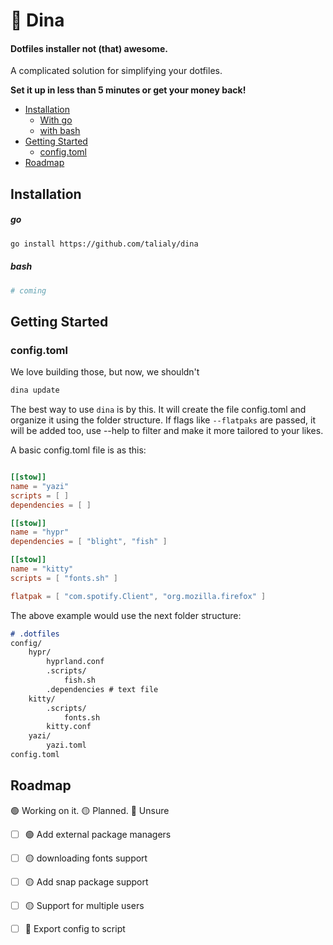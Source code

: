 # 🦕 Dina

#### Dotfiles installer not (that) awesome.
A complicated solution for simplifying your dotfiles. 

**Set it up in less than 5 minutes or get your money back!**

- [Installation](#installation)
	* [With go](#go)
	* [with bash](#bash)
- [Getting Started](#getting-started)
    * [config.toml](#config.toml)
- [Roadmap](#roadmap)

## Installation
##### go
```bash
go install https://github.com/talialy/dina
```
##### bash
```bash
# coming
```


## Getting Started
### config.toml
We love building those, but now, we shouldn't

```bash
dina update
```
The best way to use `dina` is by this.
It will create the file config.toml and organize it using the folder structure. If flags like `--flatpaks` are passed, it will be added too, use --help to filter and make it more tailored to your likes.

A basic config.toml file is as this:

```toml

[[stow]]
name = "yazi"
scripts = [ ]
dependencies = [ ]

[[stow]]
name = "hypr"
dependencies = [ "blight", "fish" ]

[[stow]]
name = "kitty"
scripts = [ "fonts.sh" ]

flatpak = [ "com.spotify.Client", "org.mozilla.firefox" ]
```

The above example would use the next folder structure:
```md
# .dotfiles
config/
    hypr/
        hyprland.conf
        .scripts/
            fish.sh
        .dependencies # text file
	kitty/
		.scripts/
			fonts.sh
		kitty.conf
	yazi/
		yazi.toml
config.toml
```


## Roadmap
🟢 Working on it. 🟡 Planned. 🔴 Unsure

- [ ] 🟢 Add external package managers
- [ ] 🟡 downloading fonts support
- [ ] 🟡 Add snap package support 
- [ ] 🟡 Support for multiple users
- [ ] 🔴 Export config to script 

